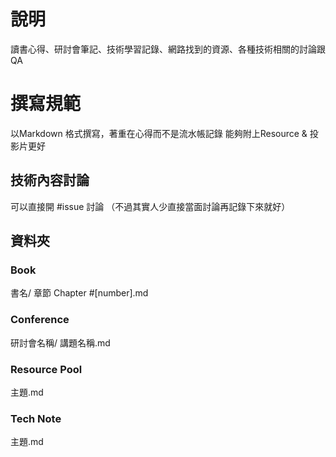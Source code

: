 # 說明

讀書心得、研討會筆記、技術學習記錄、網路找到的資源、各種技術相關的討論跟QA

# 撰寫規範

以Markdown 格式撰寫，著重在心得而不是流水帳記錄
能夠附上Resource & 投影片更好

## 技術內容討論

可以直接開 #issue 討論
（不過其實人少直接當面討論再記錄下來就好）

## 資料夾

### Book
書名/ 章節 Chapter #[number].md

### Conference
研討會名稱/ 講題名稱.md

### Resource Pool
主題.md 

### Tech Note
主題.md


